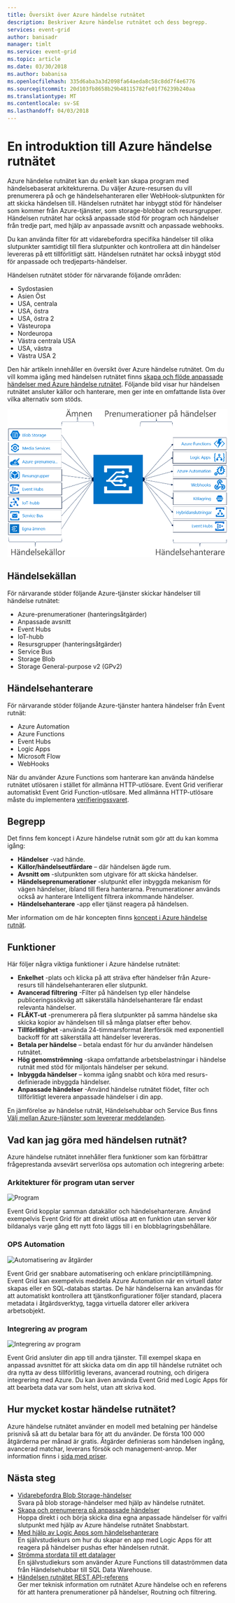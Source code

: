 ```yaml
---
title: Översikt över Azure händelse rutnätet
description: Beskriver Azure händelse rutnätet och dess begrepp.
services: event-grid
author: banisadr
manager: timlt
ms.service: event-grid
ms.topic: article
ms.date: 03/30/2018
ms.author: babanisa
ms.openlocfilehash: 335d6aba3a3d2098fa64aeda8c58c8dd7f4e6776
ms.sourcegitcommit: 20d103fb8658b29b48115782fe01f76239b240aa
ms.translationtype: MT
ms.contentlocale: sv-SE
ms.lasthandoff: 04/03/2018
---
```

# <a name="an-introduction-to-azure-event-grid"></a>En introduktion till Azure händelse rutnätet

Azure händelse rutnätet kan du enkelt kan skapa program med händelsebaserat arkitekturerna. Du väljer Azure-resursen du vill prenumerera på och ge händelsehanteraren eller WebHook-slutpunkten för att skicka händelsen till. Händelsen rutnätet har inbyggt stöd för händelser som kommer från Azure-tjänster, som storage-blobbar och resursgrupper. Händelsen rutnätet har också anpassade stöd för program och händelser från tredje part, med hjälp av anpassade avsnitt och anpassade webhooks. 

Du kan använda filter för att vidarebefordra specifika händelser till olika slutpunkter samtidigt till flera slutpunkter och kontrollera att din händelser levereras på ett tillförlitligt sätt. Händelsen rutnätet har också inbyggt stöd för anpassade och tredjeparts-händelser.

Händelsen rutnätet stöder för närvarande följande områden:

* Sydostasien
* Asien Öst
* USA, centrala
*   USA, östra
*   USA, östra 2
* Västeuropa
* Nordeuropa
*   Västra centrala USA
*   USA, västra
*   Västra USA 2

Den här artikeln innehåller en översikt över Azure händelse rutnätet. Om du vill komma igång med händelsen rutnätet finns [skapa och flöde anpassade händelser med Azure händelse rutnätet](custom-event-quickstart.md). Följande bild visar hur händelsen rutnätet ansluter källor och hanterare, men ger inte en omfattande lista över vilka alternativ som stöds.

![Händelsen rutnätet funktionella modellen](./media/overview/functional-model.png)

## <a name="event-sources"></a>Händelsekällan

För närvarande stöder följande Azure-tjänster skickar händelser till händelse rutnätet:

* Azure-prenumerationer (hanteringsåtgärder)
* Anpassade avsnitt
* Event Hubs
* IoT-hubb
* Resursgrupper (hanteringsåtgärder)
* Service Bus
* Storage Blob
* Storage General-purpose v2 (GPv2)

## <a name="event-handlers"></a>Händelsehanterare

För närvarande stöder följande Azure-tjänster hantera händelser från Event rutnät: 

* Azure Automation
* Azure Functions
* Event Hubs
* Logic Apps
* Microsoft Flow
* WebHooks

När du använder Azure Functions som hanterare kan använda händelse rutnätet utlösaren i stället för allmänna HTTP-utlösare. Event Grid verifierar automatiskt Event Grid Function-utlösare. Med allmänna HTTP-utlösare måste du implementera [verifieringssvaret](security-authentication.md#webhook-event-delivery).

## <a name="concepts"></a>Begrepp

Det finns fem koncept i Azure händelse rutnät som gör att du kan komma igång:

* **Händelser** -vad hände.
* **Källor/händelseutfärdare** – där händelsen ägde rum.
* **Avsnitt om** -slutpunkten som utgivare för att skicka händelser.
* **Händelseprenumerationer** -slutpunkt eller inbyggda mekanism för vägen händelser, ibland till flera hanterarna. Prenumerationer används också av hanterare Intelligent filtrera inkommande händelser.
* **Händelsehanterare** -app eller tjänst reagera på händelsen.

Mer information om de här koncepten finns [koncept i Azure händelse rutnät](concepts.md).

## <a name="capabilities"></a>Funktioner

Här följer några viktiga funktioner i Azure händelse rutnätet:

* **Enkelhet** -plats och klicka på att sträva efter händelser från Azure-resurs till händelsehanteraren eller slutpunkt.
* **Avancerad filtrering** -Filter på händelsen typ eller händelse publiceringssökväg att säkerställa händelsehanterare får endast relevanta händelser.
* **FLÄKT-ut** -prenumerera på flera slutpunkter på samma händelse ska skicka kopior av händelsen till så många platser efter behov.
* **Tillförlitlighet** -använda 24-timmarsformat återförsök med exponentiell backoff för att säkerställa att händelser levereras.
* **Betala per händelse** – betala endast för hur du använder händelsen rutnätet.
* **Hög genomströmning** -skapa omfattande arbetsbelastningar i händelse rutnät med stöd för miljontals händelser per sekund.
* **Inbyggda händelser** – komma igång snabbt och köra med resurs-definierade inbyggda händelser.
* **Anpassade händelser** -Använd händelse rutnätet flödet, filter och tillförlitligt leverera anpassade händelser i din app.

En jämförelse av händelse rutnät, Händelsehubbar och Service Bus finns [Välj mellan Azure-tjänster som levererar meddelanden](compare-messaging-services.md).

## <a name="what-can-i-do-with-event-grid"></a>Vad kan jag göra med händelsen rutnät?

Azure händelse rutnätet innehåller flera funktioner som kan förbättrar frågeprestanda avsevärt serverlösa ops automation och integrering arbete: 

### <a name="serverless-application-architectures"></a>Arkitekturer för program utan server

![Program](./media/overview/serverless_web_app.png)

Event Grid kopplar samman datakällor och händelsehanterare. Använd exempelvis Event Grid för att direkt utlösa att en funktion utan server kör bildanalys varje gång ett nytt foto läggs till i en blobblagringsbehållare. 

### <a name="ops-automation"></a>OPS Automation

![Automatisering av åtgärder](./media/overview/Ops_automation.png)

Event Grid ger snabbare automatisering och enklare principtillämpning. Event Grid kan exempelvis meddela Azure Automation när en virtuell dator skapas eller en SQL-databas startas. De här händelserna kan användas för att automatiskt kontrollera att tjänstkonfigurationer följer standard, placera metadata i åtgärdsverktyg, tagga virtuella datorer eller arkivera arbetsobjekt.

### <a name="application-integration"></a>Integrering av program

![Integrering av program](./media/overview/app_integration.png)

Event Grid ansluter din app till andra tjänster. Till exempel skapa en anpassad avsnittet för att skicka data om din app till händelse rutnätet och dra nytta av dess tillförlitlig leverans, avancerad routning, och dirigera integrering med Azure. Du kan även använda Event Grid med Logic Apps för att bearbeta data var som helst, utan att skriva kod. 

## <a name="how-much-does-event-grid-cost"></a>Hur mycket kostar händelse rutnätet?

Azure händelse rutnätet använder en modell med betalning per händelse prisnivå så att du betalar bara för att du använder. De första 100 000 åtgärderna per månad är gratis. Åtgärder definieras som händelsen ingång, avancerad matchar, leverans försök och management-anrop. Mer information finns i [sida med priser](https://azure.microsoft.com/pricing/details/event-grid/).

## <a name="next-steps"></a>Nästa steg

* [Vidarebefordra Blob Storage-händelser](../storage/blobs/storage-blob-event-quickstart.md?toc=%2fazure%2fevent-grid%2ftoc.json)  
  Svara på blob storage-händelser med hjälp av händelse rutnätet.
* [Skapa och prenumerera på anpassade händelser](custom-event-quickstart.md)  
  Hoppa direkt i och börja skicka dina egna anpassade händelser för valfri slutpunkt med hjälp av Azure händelse rutnätet Snabbstart.
* [Med hjälp av Logic Apps som händelsehanterare](monitor-virtual-machine-changes-event-grid-logic-app.md)  
  En självstudiekurs om hur du skapar en app med Logic Apps för att reagera på händelser pushas efter händelsen rutnät.
* [Strömma stordata till ett datalager](event-grid-event-hubs-integration.md)  
  En självstudiekurs som använder Azure Functions till dataströmmen data från Händelsehubbar till SQL Data Warehouse.
* [Händelsen rutnätet REST API-referens](/rest/api/eventgrid)  
  Ger mer teknisk information om rutnätet Azure händelse och en referens för att hantera prenumerationer på händelser, Routning och filtrering.